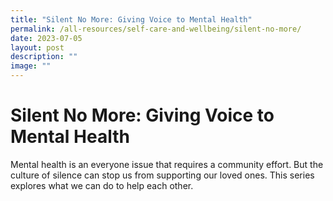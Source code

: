 ```yaml
---
title: "Silent No More: Giving Voice to Mental Health"
permalink: /all-resources/self-care-and-wellbeing/silent-no-more/
date: 2023-07-05
layout: post
description: ""
image: ""
---
```

# Silent No More: Giving Voice to Mental Health
Mental health is an everyone issue that requires a community effort. But the culture of silence can stop us from supporting our loved ones. This series explores what we can do to help each other.